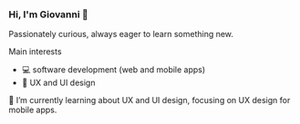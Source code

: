 ### Hi, I'm Giovanni 👋

Passionately curious, always eager to learn something new.

Main interests
- 💻 software development (web and mobile apps)
- 🎨 UX and UI design

🌱 I’m currently learning about UX and UI design, focusing on UX design for mobile apps.

<!--
**giovannilondero/giovannilondero** is a ✨ _special_ ✨ repository because its `README.md` (this file) appears on your GitHub profile.

Here are some ideas to get you started:

- 🔭 I’m currently working on ...
- 🌱 I’m currently learning ...
- 👯 I’m looking to collaborate on ...
- 🤔 I’m looking for help with ...
- 💬 Ask me about ...
- 📫 How to reach me: ...
- 😄 Pronouns: ...
- ⚡ Fun fact: ...
-->
